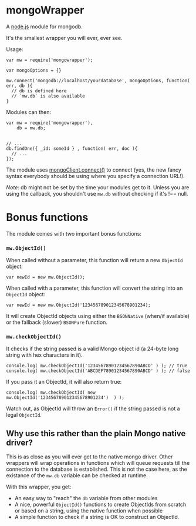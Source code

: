 # mongoWrapper

A [node.js](http://nodejs.org) module for mongodb.

It's the smallest wrapper you will ever, ever see.

Usage:

    var mw = require('mongowrapper');

    var mongoOptions = {}

    mw.connect('mongodb://localhost/yourdatabase', mongoOptions, function( err, db ){
      // db is defined here
      // `mw.db` is also available
    }


Modules can then:

    
    var mw = require('mongowrapper'),
        db = mw.db;


    // ...
    db.findOne({ _id: someId } , function( err, doc ){
      // ...
    });
    

The module uses [mongoClient.connect()](http://mongodb.github.com/node-mongodb-native/api-generated/mongoclient.html#mongoclient-connect) to connect (yes, the new fancy syntax everybody should be using where you specify a connection URL!).

_Note:_ db might not be set by the time your modules get to it. Unless you are using the callback, you shouldn't use `mw.db` without checking if it's !== null.


# Bonus functions

The module comes with two important bonus functions:

### `mw.ObjectId()`

When called without a parameter, this function will return a new `ObjectId` object:

    var newId = new mw.ObjectId();

When called with a parameter, this function will convert the string into an `ObjectId` object:


    var newId = new mw.ObjectId('123456789012345678901234);

It will create ObjectId objects using either the `BSONNative` (when/if available) or the fallback (slower) `BSONPure` function.

### `mw.checkObjectId()`

It checks if the string passed is a valid Mongo object id (a 24-byte long string with hex characters in it).

    console.log( mw.checkObjectId('12345678901234567890ABCD' ) ); // true
    console.log( mw.checkObjectId('ABCDEF78901234567890ABCD' ) ); // false

If you pass it an ObjectId, it will also return true:

    console.log( mw.checkObjectId( new mw.ObjectId('123456789012345678901234')  ) );

Watch out, as ObjectId will throw an `Error()` if the string passed is not a legal `ObjectId`.


## Why use this rather than the plain Mongo native driver?

This is as close as you will ever get to the native mongo driver. Other wrappers will wrap operations in functions which will queue requests till the connection to the database is established. This is not the case here, as the existance of the `mw.db` variable can be checked at runtime.

With this wrapper, you get:

* An easy way to "reach" the `db` variable from other modules
* A nice, powerful `ObjectId()` functions to create ObjectIds from scratch or based on a string, using the native function when possible
* A simple function to check if a string is OK to construct an ObjectId.


